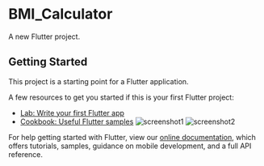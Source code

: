 # BMI_Calculator

A new Flutter project.

## Getting Started

This project is a starting point for a Flutter application.

A few resources to get you started if this is your first Flutter project:

- [Lab: Write your first Flutter app](https://flutter.dev/docs/get-started/codelab)
- [Cookbook: Useful Flutter samples](https://flutter.dev/docs/cookbook)
![screenshot1](https://user-images.githubusercontent.com/35035347/85950226-4b14ed00-b97b-11ea-97f8-f9c4eb1b8fce.jpg)
![screenshot2](https://user-images.githubusercontent.com/35035347/85950230-4cdeb080-b97b-11ea-9f52-4e2a349b3a35.jpg)


For help getting started with Flutter, view our
[online documentation](https://flutter.dev/docs), which offers tutorials,
samples, guidance on mobile development, and a full API reference.
